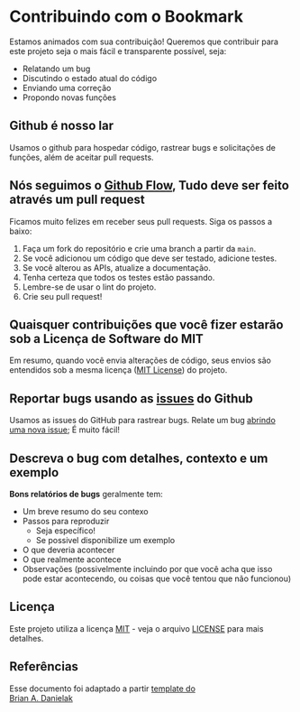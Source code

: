 
# Contribuindo com o Bookmark
Estamos animados com sua contribuição!  Queremos que contribuir para este projeto seja o mais fácil e transparente possível, seja:

- Relatando um bug
- Discutindo o estado atual do código
- Enviando uma correção
- Propondo novas funções

## Github é nosso lar
Usamos o github para hospedar código, rastrear bugs e solicitações de funções, além de aceitar pull requests.

## Nós seguimos o [Github Flow](https://docs.github.com/pt/get-started/quickstart/github-flow), Tudo deve ser feito através um pull request
Ficamos muito felizes em receber seus pull requests. Siga os passos a baixo:

1. Faça um fork do repositório e crie uma branch a partir da `main`.
2. Se você adicionou um código que deve ser testado, adicione testes.
3. Se você alterou as APIs, atualize a documentação.
4. Tenha certeza que todos os testes estão passando.
5. Lembre-se de usar o lint do projeto.
6. Crie seu pull request!

## Quaisquer contribuições que você fizer estarão sob a Licença de Software do MIT
Em resumo, quando você envia alterações de código, seus envios são entendidos sob a mesma licença ([MIT License](http://choosealicense.com/licenses/mit/)) do projeto. 

## Reportar bugs usando as [issues](https://github.com/UTFPR-SL/bookmark/issues) do Github
Usamos as issues do GitHub para rastrear bugs. Relate um bug [abrindo uma nova issue](https://github.com/UTFPR-SL/bookmark/issues/new); É muito fácil!

## Descreva o bug com detalhes, contexto e um exemplo

**Bons relatórios de bugs** geralmente tem:

- Um breve resumo do seu contexo
- Passos para reproduzir
  - Seja específico!
  - Se possivel disponibilize um exemplo
- O que deveria acontecer
- O que realmente acontece
- Observações (possivelmente incluindo por que você acha que isso pode estar acontecendo, ou coisas que você tentou que não funcionou)

## Licença
Este projeto utiliza a licença [MIT](https://mit-license.org/) - veja o arquivo [LICENSE](https://github.com/UTFPR-SL/bookmark/blob/main/LICENSE) para mais detalhes.

## Referências
Esse documento foi adaptado a partir [template do   
Brian A. Danielak](https://gist.github.com/briandk/3d2e8b3ec8daf5a27a62)
